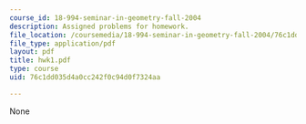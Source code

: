 ```yaml
---
course_id: 18-994-seminar-in-geometry-fall-2004
description: Assigned problems for homework.
file_location: /coursemedia/18-994-seminar-in-geometry-fall-2004/76c1dd035d4a0cc242f0c94d0f7324aa_hwk1.pdf
file_type: application/pdf
layout: pdf
title: hwk1.pdf
type: course
uid: 76c1dd035d4a0cc242f0c94d0f7324aa

---
```

None
